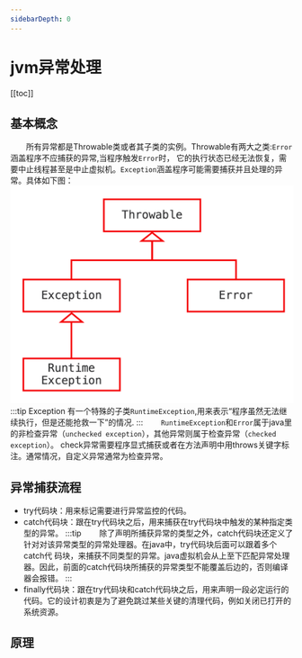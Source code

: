 ```yaml
---
sidebarDepth: 0
---
```


# jvm异常处理

[[toc]]

## 基本概念

&emsp;&emsp;所有异常都是Throwable类或者其子类的实例。Throwable有两大之类:`Error`涵盖程序不应捕获的异常,当程序触发`Error`时，
它的执行状态已经无法恢复，需要中止线程甚至是中止虚拟机。`Exception`涵盖程序可能需要捕获并且处理的异常。具体如下图：
![jvm异常处理-1](./jvm-5.png)
:::tip
Exception 有一个特殊的子类`RuntimeException`,用来表示“程序虽然无法继续执行，但是还能抢救一下”的情况.
:::
&emsp;&emsp;`RuntimeException`和`Error`属于java里的非检查异常（`unchecked exception`），其他异常则属于检查异常（`checked exception`）。
check异常需要程序显式捕获或者在方法声明中用throws关键字标注。通常情况，自定义异常通常为检查异常。



## 异常捕获流程

- try代码块：用来标记需要进行异常监控的代码。
- catch代码块：跟在try代码块之后，用来捕获在try代码块中触发的某种指定类型的异常。
:::tip
&emsp;&emsp;除了声明所捕获异常的类型之外，catch代码块还定义了针对对该异常类型的异常处理器。在java中，try代码块后面可以跟着多个catch代
码块，来捕获不同类型的异常。java虚拟机会从上至下匹配异常处理器。因此，前面的catch代码块所捕获的异常类型不能覆盖后边的，否则编译器会报错。
:::
- finally代码块：跟在try代码块和catch代码块之后，用来声明一段必定运行的代码。它的设计初衷是为了避免跳过某些关键的清理代码，例如关闭已打开的系统资源。

## 原理
